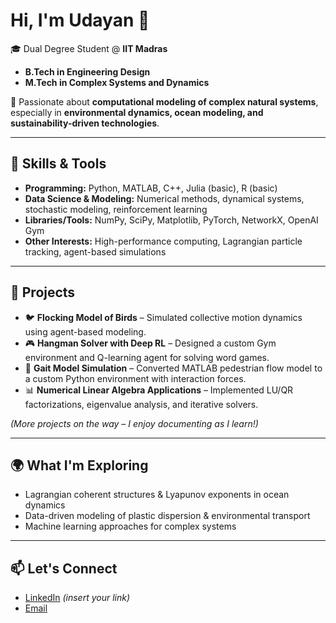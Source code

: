 # Hi, I'm Udayan 👋  

🎓 Dual Degree Student @ **IIT Madras**  
- **B.Tech in Engineering Design**  
- **M.Tech in Complex Systems and Dynamics**  

🌊 Passionate about **computational modeling of complex natural systems**, especially in **environmental dynamics, ocean modeling, and sustainability-driven technologies**.  

---

## 🔧 Skills & Tools  
- **Programming:** Python, MATLAB, C++, Julia (basic), R (basic)  
- **Data Science & Modeling:** Numerical methods, dynamical systems, stochastic modeling, reinforcement learning  
- **Libraries/Tools:** NumPy, SciPy, Matplotlib, PyTorch, NetworkX, OpenAI Gym  
- **Other Interests:** High-performance computing, Lagrangian particle tracking, agent-based simulations  

---

## 🚀 Projects  
- 🐦 **Flocking Model of Birds** – Simulated collective motion dynamics using agent-based modeling.  
- 🎮 **Hangman Solver with Deep RL** – Designed a custom Gym environment and Q-learning agent for solving word games.  
- 🚶 **Gait Model Simulation** – Converted MATLAB pedestrian flow model to a custom Python environment with interaction forces.  
- 📊 **Numerical Linear Algebra Applications** – Implemented LU/QR factorizations, eigenvalue analysis, and iterative solvers.  

*(More projects on the way – I enjoy documenting as I learn!)*  

---

## 🌍 What I'm Exploring  
- Lagrangian coherent structures & Lyapunov exponents in ocean dynamics  
- Data-driven modeling of plastic dispersion & environmental transport  
- Machine learning approaches for complex systems  

---

## 📫 Let's Connect  
- [LinkedIn](https://www.linkedin.com/) *(insert your link)*  
- [Email](mailto:your.email@domain.com)  
